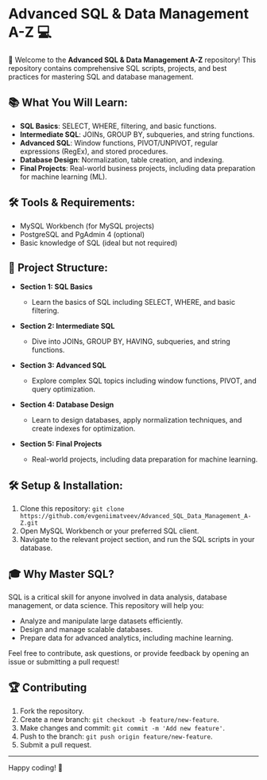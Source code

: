 # Advanced SQL & Data Management A-Z 💻

🎉 Welcome to the **Advanced SQL & Data Management A-Z** repository! This repository contains comprehensive SQL scripts, projects, and best practices for mastering SQL and database management.

## 📚 What You Will Learn:
- **SQL Basics**: SELECT, WHERE, filtering, and basic functions.
- **Intermediate SQL**: JOINs, GROUP BY, subqueries, and string functions.
- **Advanced SQL**: Window functions, PIVOT/UNPIVOT, regular expressions (RegEx), and stored procedures.
- **Database Design**: Normalization, table creation, and indexing.
- **Final Projects**: Real-world business projects, including data preparation for machine learning (ML).

## 🛠️ Tools & Requirements:
- MySQL Workbench (for MySQL projects)
- PostgreSQL and PgAdmin 4 (optional)
- Basic knowledge of SQL (ideal but not required)

## 📂 Project Structure:
- **Section 1: SQL Basics**
  - Learn the basics of SQL including SELECT, WHERE, and basic filtering.
  
- **Section 2: Intermediate SQL**
  - Dive into JOINs, GROUP BY, HAVING, subqueries, and string functions.

- **Section 3: Advanced SQL**
  - Explore complex SQL topics including window functions, PIVOT, and query optimization.

- **Section 4: Database Design**
  - Learn to design databases, apply normalization techniques, and create indexes for optimization.

- **Section 5: Final Projects**
  - Real-world projects, including data preparation for machine learning.

## 🛠️ Setup & Installation:
1. Clone this repository: `git clone https://github.com/evgeniimatveev/Advanced_SQL_Data_Management_A-Z.git`
2. Open MySQL Workbench or your preferred SQL client.
3. Navigate to the relevant project section, and run the SQL scripts in your database.

## 🎓 Why Master SQL?
SQL is a critical skill for anyone involved in data analysis, database management, or data science. This repository will help you:
- Analyze and manipulate large datasets efficiently.
- Design and manage scalable databases.
- Prepare data for advanced analytics, including machine learning.

Feel free to contribute, ask questions, or provide feedback by opening an issue or submitting a pull request!

## 🏆 Contributing
1. Fork the repository.
2. Create a new branch: `git checkout -b feature/new-feature`.
3. Make changes and commit: `git commit -m 'Add new feature'`.
4. Push to the branch: `git push origin feature/new-feature`.
5. Submit a pull request.

---

Happy coding! 🚀
